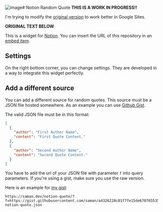 ![image](https://github.com/FilSalustri/my-notion-quote/assets/7852355/49789156-e286-4ad4-b33c-ec682bd69df5)# Notion Random Quote
**THIS IS A WORK IN PROGRESS!!**

I'm trying to modify the [original version](https://github.com/saman/notion-quote) to work better in Google Sites.

**ORIGINAL TEXT BELOW**

This is a widget for [Notion](https://notion.so). You can insert the URL of this repository in an [embed item](https://www.notion.so/help/embed-and-connect-other-apps).

## Settings
On the right bottom corner, you can change settings. They are developed in a way to integrate this widget perfectly.

## Add a different source
You can add a different source for random quotes. This source must be a JSON file hosted somewhere.
As an example you can use [Github Gist](https://gist.github.com/).

The valid JSON file must be in this format:
```json
[
  {
    "author": "First Author Name",
    "content": "First Quote Content."
  },
  {
    "author": "Second Author Name",
    "content": "Second Quote Content."
  }
]
```

You have to add the url of your JSON file with parameter `f` into query parameters.
If you're using a gist, make sure you use the raw version.

Here is an example for [my gist](https://gist.github.com/saman/a4326228c01f7fe15de6707655352300):
```
https://saman.dev/notion-quote/?f=https://gist.githubusercontent.com/saman/a4326228c01f7fe15de6707655352300/raw/6ae8c92baae70fb842ddf91f3465ccab5f7b1622/my-notion-quote.json
```
